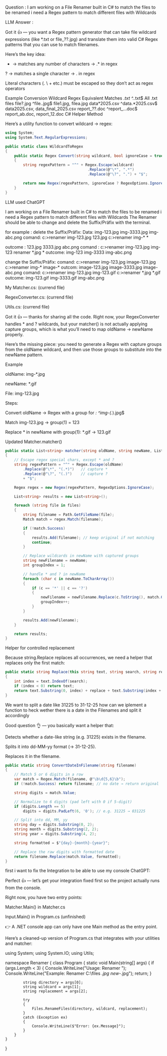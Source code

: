﻿Question : 
I am working on a File Renamer built in C# to match the files to be renamed i need a Regex pattern to match different files with Wildcards

LLM Answer :


Got it 👍 — you want a Regex pattern generator that can take file wildcard expressions (like *.txt or file_??.jpg) and translate them into valid C# Regex patterns that you can use to match filenames.

Here’s the key idea:

* → matches any number of characters → .* in regex

? → matches a single character → . in regex

Literal characters (. \ + etc.) must be escaped so they don’t act as regex operators


Example Conversion
Wildcard	Regex Equivalent	Matches
*.txt	^.*\.txt$	All .txt files
file?.jpg	^file.\.jpg$	file1.jpg, filea.jpg
data*2025.csv	^data.*2025\.csv$	data2025.csv, data_final_2025.csv
report_??.doc	^report_..\.doc$	report_ab.doc, report_12.doc
C# Helper Method

Here’s a utility function to convert wildcard → regex:
```C#
using System;
using System.Text.RegularExpressions;

public static class WildcardToRegex
{
    public static Regex Convert(string wildcard, bool ignoreCase = true)
    {
        string regexPattern = "^" + Regex.Escape(wildcard)
                                     .Replace(@"\*", ".*")
                                     .Replace(@"\?", ".") + "$";

        return new Regex(regexPattern, ignoreCase ? RegexOptions.IgnoreCase : RegexOptions.None);
    }
}
````

LLM used ChatGPT






I am working on a File Renamer built in C# to match the files to be renamed i need a Regex pattern to match different files with Wildcards
The Renamer should be able to change and delete the Suffix/Präfix with the terminal.

for example : delete the Suffix/Präfix:
Data: img-123.jpg img-3333.jpg img-abc.png
comand: c:\>renamer img-123.jpg 123.jpg
            c:\>renamer img-* *

outcome : 123.jpg 3333.jpg abc.png
comand : c:\>renamer img-123.jpg img-123
                  renamer *.jpg *
outcome: img-123 img-3333 img-abc.png

change the Suffix/Präfix:
comand: c:\>renamer img-123.jpg image-123.jpg 
            c:\>renamer img-* image-*
outcom: image-123.jpg image-3333.jpg image-abc.png
comand: c:\>renamer img-123.jpg img-123.gif
            c:\>renamer *.jpg *.gif
outcome: img-123.gif img-3333.gif img-abc.png


My Matcher.cs: (currend file)
   
RegexConverter.cs: (currend file)

Utils.cs: (currend file)



Got it 👍 — thanks for sharing all the code.
Right now, your RegexConverter handles * and ? wildcards, but your matcher() is not actually applying capture groups, which is what you’ll need to map oldName → newName properly.

Here’s the missing piece: you need to generate a Regex with capture groups from the oldName wildcard, and then use those groups to substitute into the newName pattern.

Example

oldName: img-*.jpg

newName: *.gif

File: img-123.jpg

Steps:

Convert oldName → Regex with a group for *:
^img-(.*)\.jpg$

Match img-123.jpg → group(1) = 123

Replace * in newName with group(1):
*.gif → 123.gif

Updated Matcher.matcher()
```C#
public static List<string> matcher(string oldName, string newName, List<string> files)
{
    // Escape regex special chars, except * and ?
    string regexPattern = "^" + Regex.Escape(oldName)
        .Replace(@"\*", "(.*)")   // capture *
        .Replace(@"\?", "(.)")    // capture ?
        + "$";

    Regex regex = new Regex(regexPattern, RegexOptions.IgnoreCase);

    List<string> results = new List<string>();

    foreach (string file in files)
    {
        string filename = Path.GetFileName(file);
        Match match = regex.Match(filename);

        if (!match.Success)
        {
            results.Add(filename); // keep original if not matching
            continue;
        }

        // Replace wildcards in newName with captured groups
        string newFilename = newName;
        int groupIndex = 1;

        // handle * and ? in newName
        foreach (char c in newName.ToCharArray())
        {
            if (c == '*' || c == '?')
            {
                newFilename = newFilename.Replace(c.ToString(), match.Groups[groupIndex].Value, 1);
                groupIndex++;
            }
        }

        results.Add(newFilename);
    }

    return results;
}
````

Helper for controlled replacement

Because string.Replace replaces all occurrences, we need a helper that replaces only the first match:

```C#
public static string Replace(this string text, string search, string replace, int count)
{
    int index = text.IndexOf(search);
    if (index < 0) return text;
    return text.Substring(0, index) + replace + text.Substring(index + search.Length);
}
````



We want to split a date like 31225 to 31-12-25 how can we iplement a function to heck wether there is a date in the Filenames and split it accordingly


Good question 👌 — you basically want a helper that:

Detects whether a date-like string (e.g. 31225) exists in the filename.

Splits it into dd-MM-yy format (→ 31-12-25).

Replaces it in the filename.
```C#
public static string ConvertDateInFilename(string filename)
{
    // Match 5 or 6 digits in a row
    var match = Regex.Match(filename, @"\b\d{5,6}\b");
    if (!match.Success) return filename; // no date → return original

    string digits = match.Value;

    // Normalize to 6 digits (pad left with 0 if 5-digit)
    if (digits.Length == 5)
        digits = digits.PadLeft(6, '0'); // e.g. 31225 → 031225

    // Split into dd, MM, yy
    string day = digits.Substring(0, 2);
    string month = digits.Substring(2, 2);
    string year = digits.Substring(4, 2);

    string formatted = $"{day}-{month}-{year}";

    // Replace the raw digits with formatted date
    return filename.Replace(match.Value, formatted);
}

````




first i want to fix the Integration to be able to use my console 
ChatGPT:

Perfect 👍 — let’s get your integration fixed first so the project actually runs from the console.

Right now, you have two entry points:

Matcher.Main() in Matcher.cs

Input.Main() in Program.cs (unfinished)

👉 A .NET console app can only have one Main method as the entry point.

Here’s a cleaned-up version of Program.cs that integrates with your utilities and matcher:

using System;
using System.IO;
using Utils;

namespace Renamer
{
    class Program
    {
        static void Main(string[] args)
        {
            if (args.Length < 3)
            {
                Console.WriteLine("Usage: Renamer <directory> <pattern> <replacement>");
                Console.WriteLine("Example: Renamer C:\\files *.jpg new-*.jpg");
                return;
            }

            string directory = args[0];
            string wildcard = args[1];
            string replacement = args[2];

            try
            {
                Files.RenameFiles(directory, wildcard, replacement);
            }
            catch (Exception ex)
            {
                Console.WriteLine($"Error: {ex.Message}");
            }
        }
    }
}







